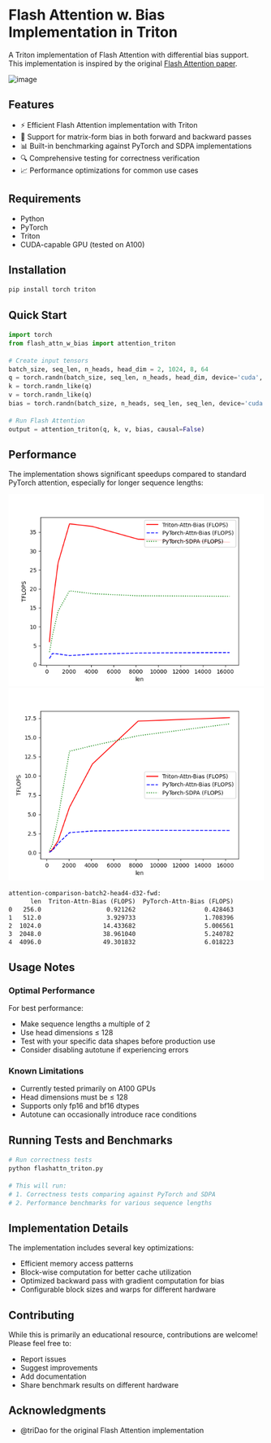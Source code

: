 # Flash Attention w. Bias Implementation in Triton

A Triton implementation of Flash Attention with differential bias support. This implementation is inspired by the original [Flash Attention paper](https://arxiv.org/abs/2205.14135).

<img width="930" alt="image" src="https://github.com/user-attachments/assets/1867cc22-1c8c-4517-9a82-3450355dfdeb" />

## Features

- ⚡ Efficient Flash Attention implementation with Triton
- 🎯 Support for matrix-form bias in both forward and backward passes
- 📊 Built-in benchmarking against PyTorch and SDPA implementations
- 🔍 Comprehensive testing for correctness verification
- 📈 Performance optimizations for common use cases

## Requirements

- Python 
- PyTorch
- Triton
- CUDA-capable GPU (tested on A100)

## Installation

```bash
pip install torch triton
```

## Quick Start

```python
import torch
from flash_attn_w_bias import attention_triton

# Create input tensors
batch_size, seq_len, n_heads, head_dim = 2, 1024, 8, 64
q = torch.randn(batch_size, seq_len, n_heads, head_dim, device='cuda', dtype=torch.float16)
k = torch.randn_like(q)
v = torch.randn_like(q)
bias = torch.randn(batch_size, n_heads, seq_len, seq_len, device='cuda', dtype=torch.float16)

# Run Flash Attention
output = attention_triton(q, k, v, bias, causal=False)
```

## Performance

The implementation shows significant speedups compared to standard PyTorch attention, especially for longer sequence lengths:


![Forward Pass Performance](attention-comparison-batch2-head4-d32-fwd.png)
![Backward Pass Performance](attention-comparison-batch2-head4-d32-bwd.png)


```
attention-comparison-batch2-head4-d32-fwd:
      len  Triton-Attn-Bias (FLOPS)  PyTorch-Attn-Bias (FLOPS)
0   256.0                  0.921262                   0.428463
1   512.0                  3.929733                   1.708396
2  1024.0                 14.433682                   5.006561
3  2048.0                 38.961040                   5.240782
4  4096.0                 49.301832                   6.018223
```

## Usage Notes

### Optimal Performance

For best performance:
- Make sequence lengths a multiple of 2
- Use head dimensions ≤ 128
- Test with your specific data shapes before production use
- Consider disabling autotune if experiencing errors

### Known Limitations

- Currently tested primarily on A100 GPUs
- Head dimensions must be ≤ 128
- Supports only fp16 and bf16 dtypes
- Autotune can occasionally introduce race conditions

## Running Tests and Benchmarks

```bash
# Run correctness tests
python flashattn_triton.py

# This will run:
# 1. Correctness tests comparing against PyTorch and SDPA
# 2. Performance benchmarks for various sequence lengths
```

## Implementation Details

The implementation includes several key optimizations:
- Efficient memory access patterns
- Block-wise computation for better cache utilization
- Optimized backward pass with gradient computation for bias
- Configurable block sizes and warps for different hardware

## Contributing

While this is primarily an educational resource, contributions are welcome! Please feel free to:
- Report issues
- Suggest improvements
- Add documentation
- Share benchmark results on different hardware

## Acknowledgments

- @triDao for the original Flash Attention implementation
